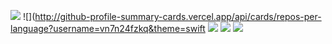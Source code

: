 ![](http://github-profile-summary-cards.vercel.app/api/cards/profile-details?username=vn7n24fzkq&theme=swift)
![](http://github-profile-summary-cards.vercel.app/api/cards/repos-per-language?username=vn7n24fzkq&theme=swift
![](http://github-profile-summary-cards.vercel.app/api/cards/most-commit-language?username=vn7n24fzkq&theme=swift)
![](http://github-profile-summary-cards.vercel.app/api/cards/stats?username=vn7n24fzkq&theme=swift)
![](http://github-profile-summary-cards.vercel.app/api/cards/productive-time?username=vn7n24fzkq&theme=swift&utcOffset=8)
